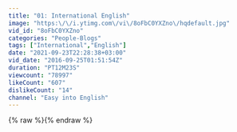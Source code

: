 ```yaml
---
title: "01: International English"
image: "https:\/\/i.ytimg.com\/vi\/8oFbC0YXZno\/hqdefault.jpg"
vid_id: "8oFbC0YXZno"
categories: "People-Blogs"
tags: ["International","English"]
date: "2021-09-23T22:28:38+03:00"
vid_date: "2016-09-25T01:51:54Z"
duration: "PT12M23S"
viewcount: "78997"
likeCount: "607"
dislikeCount: "14"
channel: "Easy into English"
---
```

{% raw %}{% endraw %}
